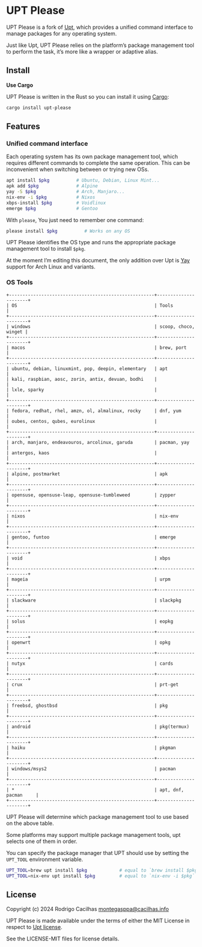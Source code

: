 # UPT Please

UPT Please is a fork of [Upt][], which provides a unified command interface to manage packages for any operating system.

Just like Upt, UPT Please relies on the platform’s package management tool to perform the task, it’s more like a wrapper or adaptive alias.

## Install

**Use Cargo**

UPT Please is written in the Rust so you can install it using [Cargo][]:

```sh
cargo install upt-please
```

## Features

### Unified command interface

Each operating system has its own package management tool, which requires different commands to complete the same operation. This can be inconvenient when switching between or trying new OSs.

```sh
apt install $pkg          # Ubuntu, Debian, Linux Mint...
apk add $pkg              # Alpine
yay -S $pkg               # Arch, Manjaro...
nix-env -i $pkg           # Nixos
xbps-install $pkg         # Voidlinux
emerge $pkg               # Gentoo
```

With `please`, You just need to remember one command:

```sh
please install $pkg          # Works on any OS
```

UPT Please identifies the OS type and runs the appropriate package management tool to install `$pkg`.

At the moment I’m editing this document, the only addition over Upt is [Yay][] support for Arch Linux and variants.

### OS Tools

```
+------------------------------------------------------+----------------------+
| OS                                                   | Tools                |
+------------------------------------------------------+----------------------+
| windows                                              | scoop, choco, winget |
+------------------------------------------------------+----------------------+
| macos                                                | brew, port           |
+------------------------------------------------------+----------------------+
| ubuntu, debian, linuxmint, pop, deepin, elementary   | apt                  |
| kali, raspbian, aosc, zorin, antix, devuan, bodhi    |                      |
| lxle, sparky                                         |                      |
+------------------------------------------------------+----------------------+
| fedora, redhat, rhel, amzn, ol, almalinux, rocky     | dnf, yum             |
| oubes, centos, qubes, eurolinux                      |                      |
+------------------------------------------------------+----------------------+
| arch, manjaro, endeavouros, arcolinux, garuda        | pacman, yay          |
| antergos, kaos                                       |                      |
+------------------------------------------------------+----------------------+
| alpine, postmarket                                   | apk                  |
+------------------------------------------------------+----------------------+
| opensuse, opensuse-leap, opensuse-tumbleweed         | zypper               |
+------------------------------------------------------+----------------------+
| nixos                                                | nix-env              |
+------------------------------------------------------+----------------------+
| gentoo, funtoo                                       | emerge               |
+------------------------------------------------------+----------------------+
| void                                                 | xbps                 |
+------------------------------------------------------+----------------------+
| mageia                                               | urpm                 |
+------------------------------------------------------+----------------------+
| slackware                                            | slackpkg             |
+------------------------------------------------------+----------------------+
| solus                                                | eopkg                |
+------------------------------------------------------+----------------------+
| openwrt                                              | opkg                 |
+------------------------------------------------------+----------------------+
| nutyx                                                | cards                |
+------------------------------------------------------+----------------------+
| crux                                                 | prt-get              |
+------------------------------------------------------+----------------------+
| freebsd, ghostbsd                                    | pkg                  |
+------------------------------------------------------+----------------------+
| android                                              | pkg(termux)          |
+------------------------------------------------------+----------------------+
| haiku                                                | pkgman               |
+------------------------------------------------------+----------------------+
| windows/msys2                                        | pacman               |
+------------------------------------------------------+----------------------+
| *                                                    | apt, dnf, pacman     |
+------------------------------------------------------+----------------------+
```

UPT Please will determine which package management tool to use based on the above table.

Some platforms may support multiple package management tools, upt selects one of them in order.

You can specify the package manager that UPT should use by setting the `UPT_TOOL` environment variable.

```sh
UPT_TOOL=brew upt install $pkg            # equal to `brew install $pkg`
UPT_TOOL=nix-env upt install $pkg         # equal to `nix-env -i $pkg`
```

## License

Copyright (c) 2024 Rodrigo Cacilhas <montegasppa@cacilhas.info>

UPT Please is made available under the terms of either the MIT License in respect to [Upt license][].

See the LICENSE-MIT files for license details.

[Cargo]: https://doc.rust-lang.org/stable/cargo/
[LICENS-MIT]: https://github.com/cacilhas/upt-please/blob/master/LICENSE-MIT
[Upt]: https://github.com/sigoden/upt
[Upt license]: https://github.com/sigoden/upt?tab=readme-ov-file#license
[Yay]: https://github.com/Jguer/yay
